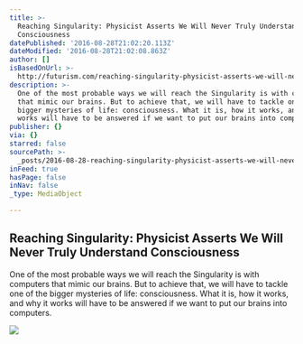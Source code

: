 ```yaml
---
title: >-
  Reaching Singularity: Physicist Asserts We Will Never Truly Understand
  Consciousness
datePublished: '2016-08-28T21:02:20.113Z'
dateModified: '2016-08-28T21:02:08.863Z'
author: []
isBasedOnUrl: >-
  http://futurism.com/reaching-singularity-physicist-asserts-we-will-never-truly-understand-consciousness/
description: >-
  One of the most probable ways we will reach the Singularity is with computers
  that mimic our brains. But to achieve that, we will have to tackle one of the
  bigger mysteries of life: consciousness. What it is, how it works, and why it
  works will have to be answered if we want to put our brains into computers.
publisher: {}
via: {}
starred: false
sourcePath: >-
  _posts/2016-08-28-reaching-singularity-physicist-asserts-we-will-never-truly.md
inFeed: true
hasPage: false
inNav: false
_type: MediaObject

---
```

<article style=""><h1>Reaching Singularity: Physicist Asserts We Will Never Truly Understand Consciousness</h1><p>One of the most probable ways we will reach the Singularity is with computers that mimic our brains. But to achieve that, we will have to tackle one of the bigger mysteries of life: consciousness. What it is, how it works, and why it works will have to be answered if we want to put our brains into computers.</p><img src="http://futurism.com/wp-content/uploads/2016/08/consciousness-600x315.png" /></article>